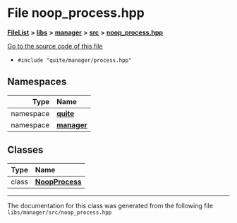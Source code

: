 

# File noop\_process.hpp



[**FileList**](files.md) **>** [**libs**](dir_6719ab1f1f7655efc2fa43f7eb574fd1.md) **>** [**manager**](dir_b048ed2415d89a3588bcd07e27f16f41.md) **>** [**src**](dir_acad3136c8ed89325e9252603ad8366c.md) **>** [**noop\_process.hpp**](noop__process_8hpp.md)

[Go to the source code of this file](noop__process_8hpp_source.md)



* `#include "quite/manager/process.hpp"`













## Namespaces

| Type | Name |
| ---: | :--- |
| namespace | [**quite**](namespacequite.md) <br> |
| namespace | [**manager**](namespacequite_1_1manager.md) <br> |


## Classes

| Type | Name |
| ---: | :--- |
| class | [**NoopProcess**](classquite_1_1manager_1_1NoopProcess.md) <br> |



















































------------------------------
The documentation for this class was generated from the following file `libs/manager/src/noop_process.hpp`

